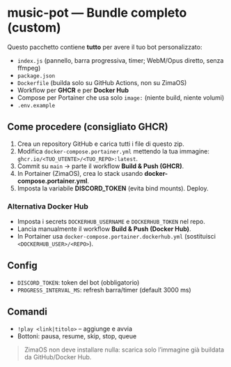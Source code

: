 # music-pot — Bundle completo (custom)

Questo pacchetto contiene **tutto** per avere il tuo bot personalizzato:
- `index.js` (pannello, barra progressiva, timer; WebM/Opus diretto, senza ffmpeg)
- `package.json`
- `Dockerfile` (builda solo su GitHub Actions, non su ZimaOS)
- Workflow per **GHCR** e per **Docker Hub**
- Compose per Portainer che usa solo `image:` (niente build, niente volumi)
- `.env.example`

## Come procedere (consigliato GHCR)
1. Crea un repository GitHub e carica tutti i file di questo zip.
2. Modifica `docker-compose.portainer.yml` mettendo la tua immagine: `ghcr.io/<TUO_UTENTE>/<TUO_REPO>:latest`.
3. Commit su `main` → parte il workflow **Build & Push (GHCR)**.
4. In Portainer (ZimaOS), crea lo stack usando **docker-compose.portainer.yml**.
5. Imposta la variabile **DISCORD_TOKEN** (evita bind mounts). Deploy.

### Alternativa Docker Hub
- Imposta i secrets `DOCKERHUB_USERNAME` e `DOCKERHUB_TOKEN` nel repo.
- Lancia manualmente il workflow **Build & Push (Docker Hub)**.
- In Portainer usa `docker-compose.portainer.dockerhub.yml` (sostituisci `<DOCKERHUB_USER>/<REPO>`).

## Config
- `DISCORD_TOKEN`: token del bot (obbligatorio)
- `PROGRESS_INTERVAL_MS`: refresh barra/timer (default 3000 ms)

## Comandi
- `!play <link|titolo>` – aggiunge e avvia
- Bottoni: pausa, resume, skip, stop, queue

> ZimaOS non deve installare nulla: scarica solo l’immagine già buildata da GitHub/Docker Hub.
